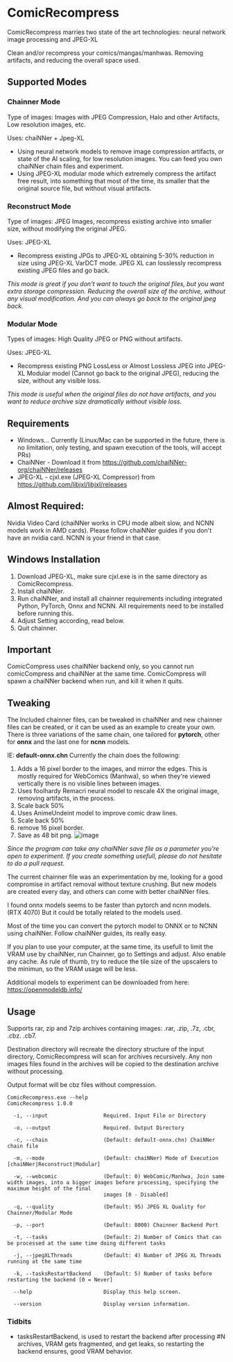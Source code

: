 # ComicRecompress
ComicRecompress marries two state of the art technologies: neural network image processing and JPEG-XL

Clean and/or recompress your comics/mangas/manhwas. Removing artifacts, and reducing the overall space used.

## Supported Modes

### Chainner Mode

Type of images: Images with JPEG Compression, Halo and other Artifacts, Low resolution images, etc.

Uses: chaiNNer + Jpeg-XL 

*  Using neural network models to remove image compression artifacts, or state of the AI scaling, for low resolution images. You can feed you own chaiNNer chain files and experiment.
*  Using JPEG-XL modular mode which extremely compress the artifact free result, into something that most of the time, its smaller that the original source file, but without visual artifacts.

### Reconstruct Mode

Type of images: JPEG Images, recompress existing archive into smaller size, without modifying the original JPEG. 

Uses: JPEG-XL

* Recompress existing JPGs to JPEG-XL obtaining 5-30% reduction in size using JPEG-XL VarDCT mode. JPEG XL can losslessly recompress existing JPEG files and go back.

_This mode is great if you don't want to touch the original files, but you want extra storage compression. Reducing the overall size of the archive, without any visual modification. And you can always go back to the original jpeg back._

### Modular Mode

Types of images: High Quality JPEG or PNG without artifacts.

Uses: JPEG-XL

* Recompress existing PNG LossLess or Almost Lossless JPEG into JPEG-XL Modular model (Cannot go back to the original JPEG), reducing the size, without any visible loss.

_This mode is useful when the original files do not have artifacts, and you want to reduce archive size dramatically without visible loss._


## Requirements 

* Windows... Currently (Linux/Mac can be supported in the future, there is no limitation, only testing, and spawn execution of the tools,  will accept PRs)
* ChaiNNer - Download it from https://github.com/chaiNNer-org/chaiNNer/releases
* JPEG-XL - cjxl.exe (JPEG-XL Compressor) from https://github.com/libjxl/libjxl/releases

## Almost Required:

Nvidia Video Card (chaiNNer works in CPU mode albeit slow, and NCNN models work in AMD cards). Please follow chaiNNer guides if you don't have an nvidia card. NCNN is your friend in that case.

## Windows Installation

1) Download JPEG-XL, make sure cjxl.exe is in the same directory as ComicRecompress. 
2) Install chaiNNer.
3) Run chaiNNer, and install all chainner requirements including integrated Python, PyTorch, Onnx and NCNN. All requirements need to be installed before running this.
4) Adjust Setting according, read below.
4) Quit chainner.

## Important

ComicCompress uses chaiNNer backend only, so you cannot run comicCompress and chaiNNer at the same time. ComicCompress will spawn a chaiNNer backend when run, and kill it when it quits.

## Tweaking

The Included chainner files, can be tweaked in chaiNNer and new chainner files can be created, or it can be used as an example to create your own.
There is three variations of the same chain, one tailored for **pytorch**, other for **onnx** and the last one for **ncnn** models.

IE: **default-onnx.chn**
Currently the chain  does the following:

1) Adds a 16 pixel border to the images, and mirror the edges. This is mostly required for WebComics (Manhwa), so when they're viewed vertically there is no visible lines between images.
2) Uses foolhardy Remacri neural model to rescale 4X the original image, removing artifacts, in the process.
3) Scale back 50%
4) Uses AnimeUndeint model to improve comic draw lines.
5) Scale back 50%
6) remove 16 pixel border.
7) Save as 48 bit png.
![image](https://github.com/user-attachments/assets/dd995e58-0dcb-4f91-bbae-e14ff1f99923)

_Since the program can take any chaiNNer save file as a parameter you're open to experiment. If you create something usefull, please do not hesitate to do a pull request._

The current chainner file was an experimentation by me, looking for a good compromise in artifact removal without texture crushing. 
But new models are created every day, and others can come with better chaiNNer files.

I found onnx models seems to be faster than pytorch and ncnn models. (RTX 4070) But it could be totally related to the models used.

Most of the time you can convert the pytorch model to ONNX or to NCNN using chaiNNer. Follow chaiNNer guides, its really easy.

If you plan to use your computer, at the same time, its usefull to limit the VRAM use by chaiNNer, run Chainner, go to Settings and adjust. Also enable any cache. As rule of thumb, try to reduce the tile size of the upscalers to the minimun, so the VRAM usage will be less. 

Additional models to experiment can be downloaded from here: https://openmodeldb.info/ 

## Usage

Supports rar, zip and 7zip archives containing images: .rar, .zip, .7z, .cbr, .cbz. .cb7.

Destination directory will recreate the directory structure of the input directory, ComicRecompress will scan for archives recursively. Any non images files found in the archives will be copied to the destination archive without processing.

Output format will be cbz files without compression.

```console
ComicRecompress.exe --help
ComicRecompress 1.0.0

  -i, --input                  Required. Input File or Directory

  -o, --output                 Required. Output Directory

  -c, --chain                  (Default: default-onnx.chn) ChaiNNer chain file

  -m, --mode                   (Default: chaiNNer) Mode of Execution [chaiNNer|Reconstruct|Modular]

  -w, --webcomic               (Default: 0) WebComic/Manhwa, Join same width images, into a bigger images before processing, specifying the maximum height of the final
                               images [0 - Disabled]

  -q, --quality                (Default: 95) JPEG XL Quality for Chainner/Modular Mode

  -p, --port                   (Default: 8000) Chainner Backend Port

  -t, --tasks                  (Default: 2) Number of Comics that can be processed at the same time doing different tasks

  -j, --jpegXLThreads          (Default: 4) Number of JPEG XL Threads running at the same time

  -k, --tasksRestartBackend    (Default: 5) Number of tasks before restarting the backend [0 = Never]

  --help                       Display this help screen.

  --version                    Display version information.
```
### Tidbits
*  tasksRestartBackend, is used to restart the backend after processing #N archives, VRAM gets fragmented, and get leaks, so restarting the backend ensures, good VRAM behavior.
